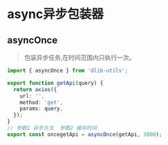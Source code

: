 # async异步包装器

## asyncOnce

> 包装异步任务,在时间范围内只执行一次。

```ts
import { asyncOnce } from 'dlib-utils';

export function getApi(query) {
  return axios({
    url: '',
    method: 'get',
    params: query,
  });
}
// 参数1 异步方法  参数2 缓存时间
export const oncegetApi = asyncOnce(getApi, 3000);
```
